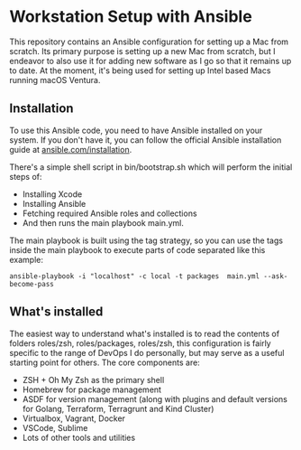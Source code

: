 # Workstation Setup with Ansible

This repository contains an Ansible configuration for setting up a Mac from scratch. Its primary purpose is setting up a new Mac from scratch, but I endeavor to also use it for adding new software as I go so that it remains up to date. At the moment, it's being used for setting up Intel based Macs running macOS Ventura.

## Installation

To use this Ansible code, you need to have Ansible installed on your system. If you don't have it, you can follow the official Ansible installation guide at [ansible.com/installation](https://ansible.com/installation).

There's a simple shell script in bin/bootstrap.sh which will perform the initial steps of:

- Installing Xcode
- Installing Ansible
- Fetching required Ansible roles and collections
- And then runs the main playbook main.yml.

The main playbook is built using the tag strategy, so you can use the tags inside the main playbook to execute parts of code separated like this example:

```shell
ansible-playbook -i "localhost" -c local -t packages  main.yml --ask-become-pass
```

## What's installed
The easiest way to understand what's installed is to read the contents of folders roles/zsh, roles/packages, roles/zsh, this configuration is fairly specific to the range of DevOps I do personally, but may serve as a useful starting point for others. The core components are:

- ZSH + Oh My Zsh as the primary shell
- Homebrew for package management
- ASDF for version management (along with plugins and default versions for Golang, Terraform, Terragrunt and Kind Cluster)
- Virtualbox, Vagrant, Docker
- VSCode, Sublime 
- Lots of other tools and utilities
